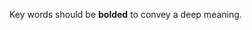 <!DOCTYPE html>
<html>
<head>
<title>Bold Text Example</title>
</head>
<body>
<p>Key words should be <b>bolded</b> to convey a deep meaning.</p>
</body>
</html>

